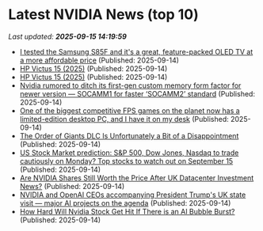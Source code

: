 # Latest NVIDIA News (top 10)
_Last updated: **2025-09-15 14:19:59**_

- [I tested the Samsung S85F and it's a great, feature-packed OLED TV at a more affordable price](https://www.techradar.com/televisions/samsung-s85f-review) (Published: 2025-09-14)
- [HP Victus 15 (2025)](https://uk.pcmag.com/laptops/160069/hp-victus-15-2025) (Published: 2025-09-14)
- [HP Victus 15 (2025)](https://me.pcmag.com/en/laptops/32238/hp-victus-15-2025) (Published: 2025-09-14)
- [Nvidia rumored to ditch its first-gen custom memory form factor for newer version — SOCAMM1 for faster ‘SOCAMM2’ standard](https://www.tomshardware.com/tech-industry/semiconductors/nvidia-rumored-to-ditch-socamm1-for-socamm2) (Published: 2025-09-14)
- [One of the biggest competitive FPS games on the planet now has a limited-edition desktop PC, and I have it on my desk](https://www.windowscentral.com/hardware/hp/hp-omen-35l-valorant-limited-edition-hands-on) (Published: 2025-09-14)
- [The Order of Giants DLC Is Unfortunately a Bit of a Disappointment](https://wccftech.com/the-order-of-giants-dlc-is-a-bit-of-a-disappointment/) (Published: 2025-09-14)
- [US Stock Market prediction: S&P 500, Dow Jones, Nasdaq to trade cautiously on Monday? Top stocks to watch out on September 15](https://economictimes.indiatimes.com/news/international/us/us-stock-market-prediction-sp-500-dow-jones-nasdaq-to-trade-cautiously-on-monday-top-stocks-to-watch-out-on-september-15/articleshow/123882437.cms) (Published: 2025-09-14)
- [Are NVIDIA Shares Still Worth the Price After UK Datacenter Investment News?](https://finance.yahoo.com/news/nvidia-shares-still-worth-price-122551220.html) (Published: 2025-09-14)
- [NVIDIA and OpenAI CEOs accompanying President Trump's UK state visit — major AI projects on the agenda](https://www.windowscentral.com/artificial-intelligence/nvidia-and-openai-ceos-accompanying-president-trumps-uk-state-visit-major-ai-projects-on-the-agenda) (Published: 2025-09-14)
- [How Hard Will Nvidia Stock Get Hit If There is an AI Bubble Burst?](https://biztoc.com/x/7e55305dbd1996da) (Published: 2025-09-14)
